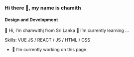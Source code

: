 ### Hi there 👋, my name is chamith
#### Design and Development

👋 Hi, I’m chamwithj from Sri Lanka 🌱 I’m currently learning ...

Skills: VUE JS / REACT / JS / HTML / CSS

- 🔭 I’m currently working on this page. 
